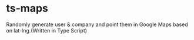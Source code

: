# ts-maps
Randomly generate user &amp; company and point them in Google Maps based on lat-lng.(Written in Type Script)
